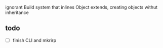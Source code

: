 ignorant
Build system that inlines Object extends, creating objects withut inheritance


## todo

- [ ] finish CLI and mkrirp
